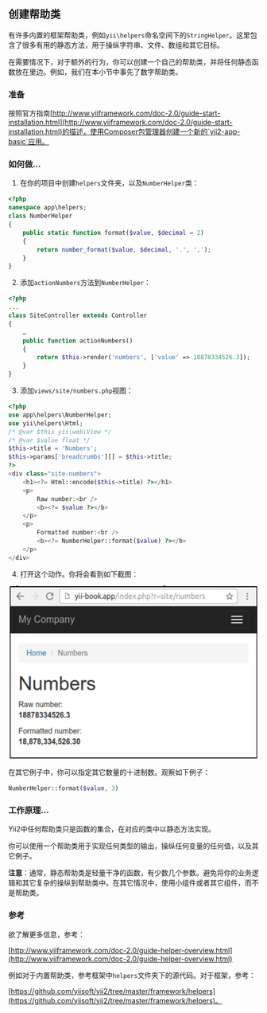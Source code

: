## 创建帮助类

有许多内置的框架帮助类，例如`yii\helpers`命名空间下的`StringHelper`。这里包含了很多有用的静态方法，用于操纵字符串、文件、数组和其它目标。

在需要情况下，对于额外的行为，你可以创建一个自己的帮助类，并将任何静态函数放在里边。例如，我们在本小节中事先了数字帮助类。

### 准备

按照官方指南[http://www.yiiframework.com/doc-2.0/guide-start-installation.html](http://www.yiiframework.com/doc-2.0/guide-start-installation.html)的描述，使用Composer包管理器创建一个新的`yii2-app-basic`应用。

### 如何做...

1. 在你的项目中创建`helpers`文件夹，以及`NumberHelper`类：

```php
<?php
namespace app\helpers;
class NumberHelper
{
    public static function format($value, $decimal = 2)
    {
        return number_format($value, $decimal, '.', ',');
    }
}
```

2. 添加`actionNumbers`方法到`NumberHelper`：

```php
<?php
...
class SiteController extends Controller
{
    …
    public function actionNumbers()
    {
        return $this->render('numbers', ['value' => 18878334526.3]);
    }
}
```

3. 添加`views/site/numbers.php`视图：

```php
<?php
use app\helpers\NumberHelper;
use yii\helpers\Html;
/* @var $this yii\web\View */
/* @var $value float */
$this->title = 'Numbers';
$this->params['breadcrumbs'][] = $this->title;
?>
<div class="site-numbers">
    <h1><?= Html::encode($this->title) ?></h1>
    <p>
        Raw number:<br />
        <b><?= $value ?></b>
    </p>
    <p>
        Formatted number:<br />
        <b><?= NumberHelper::format($value) ?></b>
    </p>
</div>
```

4. 打开这个动作。你将会看到如下截图：

![](../images/801.png)

在其它例子中，你可以指定其它数量的十进制数。观察如下例子：

```php
NumberHelper::format($value, 3)
```

### 工作原理...

Yii2中任何帮助类只是函数的集合，在对应的类中以静态方法实现。

你可以使用一个帮助类用于实现任何类型的输出，操纵任何变量的任何值，以及其它例子。

**注意**：通常，静态帮助类是轻量干净的函数，有少数几个参数。避免将你的业务逻辑和其它复杂的操纵到帮助类中。在其它情况中，使用小组件或者其它组件，而不是帮助类。

### 参考

欲了解更多信息，参考：

[http://www.yiiframework.com/doc-2.0/guide-helper-overview.html](http://www.yiiframework.com/doc-2.0/guide-helper-overview.html)

例如对于内置帮助类，参考框架中`helpers`文件夹下的源代码。对于框架，参考：

[https://github.com/yiisoft/yii2/tree/master/framework/helpers](https://github.com/yiisoft/yii2/tree/master/framework/helpers)。